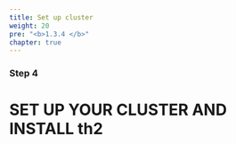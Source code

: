 ```yaml
---
title: Set up cluster
weight: 20
pre: "<b>1.3.4 </b>"
chapter: true
---
```


### Step 4

# SET UP YOUR CLUSTER AND INSTALL th2

